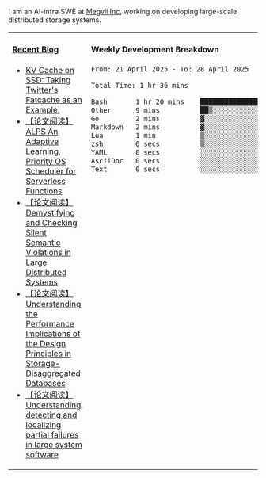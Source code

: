 I am an AI-infra SWE at [Megvii Inc](https://en.megvii.com/), working on developing large-scale distributed storage systems.

<table width="960px">
<tr>
<td valign="top" width="50%">

#### <a href="https://www.kongjun18.me" target="_blank">Recent Blog</a>

<!-- BLOG-POST-LIST:START -->
- [KV Cache on SSD: Taking Twitter&#39;s Fatcache as an Example.](https://kongjun18.github.io/posts/kv-cache-on-disk-taking-twitters-fatcache-as-an-example/)
- [【论文阅读】ALPS An Adaptive Learning, Priority OS Scheduler for Serverless Functions](https://kongjun18.github.io/posts/alps-an-adaptive-learning-priority-os-scheduler-for-serverless-functions/)
- [【论文阅读】Demystifying and Checking Silent Semantic Violations in Large Distributed Systems](https://kongjun18.github.io/posts/demystifying-and-checking-silent-semantic-violations-in-large-distributed-systems/)
- [【论文阅读】Understanding the Performance Implications of the Design Principles in Storage-Disaggregated Databases](https://kongjun18.github.io/posts/understanding-the-performance-implications-of-the-design-principles-in-storage-disaggregated-databases/)
- [【论文阅读】Understanding, detecting and localizing partial failures in large system software](https://kongjun18.github.io/posts/understanding-detecting-and-localizing-partial-failures-in-large-system-software/)
<!-- BLOG-POST-LIST:END -->

</td>
<td valign="top" width="50%">

#### Weekly Development Breakdown

<!--START_SECTION:waka-->

```txt
From: 21 April 2025 - To: 28 April 2025

Total Time: 1 hr 36 mins

Bash       1 hr 20 mins    ████████████████████▓░░░░   83.02 %
Other      9 mins          ██▒░░░░░░░░░░░░░░░░░░░░░░   09.52 %
Go         2 mins          ▓░░░░░░░░░░░░░░░░░░░░░░░░   02.35 %
Markdown   2 mins          ▓░░░░░░░░░░░░░░░░░░░░░░░░   02.09 %
Lua        1 min           ▒░░░░░░░░░░░░░░░░░░░░░░░░   01.38 %
zsh        0 secs          ▒░░░░░░░░░░░░░░░░░░░░░░░░   00.74 %
YAML       0 secs          ░░░░░░░░░░░░░░░░░░░░░░░░░   00.43 %
AsciiDoc   0 secs          ░░░░░░░░░░░░░░░░░░░░░░░░░   00.28 %
Text       0 secs          ░░░░░░░░░░░░░░░░░░░░░░░░░   00.19 %
```

<!--END_SECTION:waka-->
</td>
</tr>

</table>
